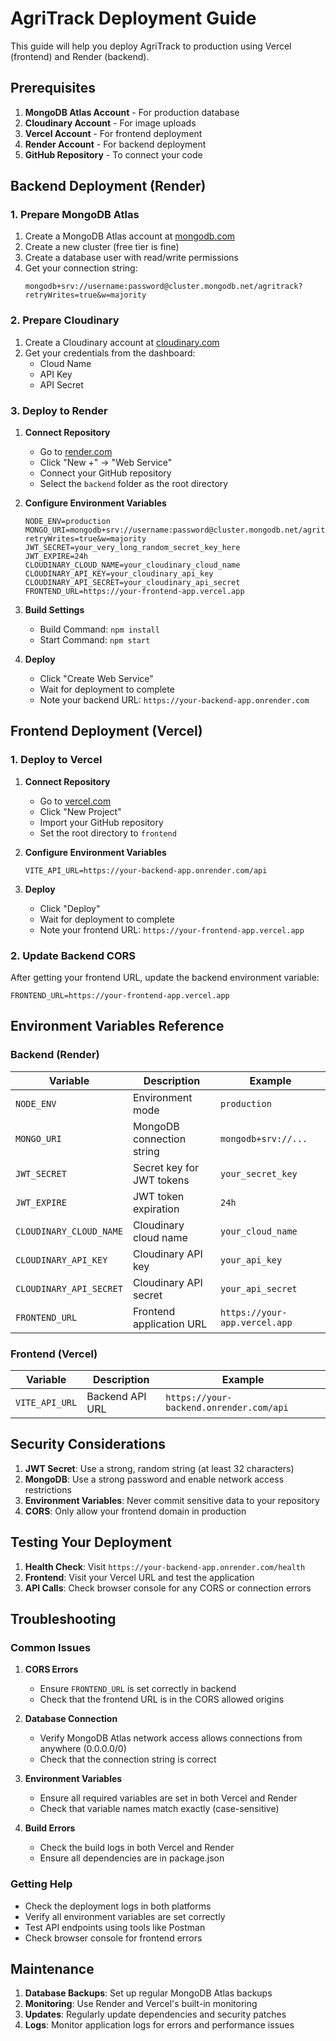 # AgriTrack Deployment Guide

This guide will help you deploy AgriTrack to production using Vercel (frontend) and Render (backend).

## Prerequisites

1. **MongoDB Atlas Account** - For production database
2. **Cloudinary Account** - For image uploads
3. **Vercel Account** - For frontend deployment
4. **Render Account** - For backend deployment
5. **GitHub Repository** - To connect your code

## Backend Deployment (Render)

### 1. Prepare MongoDB Atlas

1. Create a MongoDB Atlas account at [mongodb.com](https://mongodb.com)
2. Create a new cluster (free tier is fine)
3. Create a database user with read/write permissions
4. Get your connection string:
   ```
   mongodb+srv://username:password@cluster.mongodb.net/agritrack?retryWrites=true&w=majority
   ```

### 2. Prepare Cloudinary

1. Create a Cloudinary account at [cloudinary.com](https://cloudinary.com)
2. Get your credentials from the dashboard:
   - Cloud Name
   - API Key
   - API Secret

### 3. Deploy to Render

1. **Connect Repository**
   - Go to [render.com](https://render.com)
   - Click "New +" → "Web Service"
   - Connect your GitHub repository
   - Select the `backend` folder as the root directory

2. **Configure Environment Variables**
   ```
   NODE_ENV=production
   MONGO_URI=mongodb+srv://username:password@cluster.mongodb.net/agritrack?retryWrites=true&w=majority
   JWT_SECRET=your_very_long_random_secret_key_here
   JWT_EXPIRE=24h
   CLOUDINARY_CLOUD_NAME=your_cloudinary_cloud_name
   CLOUDINARY_API_KEY=your_cloudinary_api_key
   CLOUDINARY_API_SECRET=your_cloudinary_api_secret
   FRONTEND_URL=https://your-frontend-app.vercel.app
   ```

3. **Build Settings**
   - Build Command: `npm install`
   - Start Command: `npm start`

4. **Deploy**
   - Click "Create Web Service"
   - Wait for deployment to complete
   - Note your backend URL: `https://your-backend-app.onrender.com`

## Frontend Deployment (Vercel)

### 1. Deploy to Vercel

1. **Connect Repository**
   - Go to [vercel.com](https://vercel.com)
   - Click "New Project"
   - Import your GitHub repository
   - Set the root directory to `frontend`

2. **Configure Environment Variables**
   ```
   VITE_API_URL=https://your-backend-app.onrender.com/api
   ```

3. **Deploy**
   - Click "Deploy"
   - Wait for deployment to complete
   - Note your frontend URL: `https://your-frontend-app.vercel.app`

### 2. Update Backend CORS

After getting your frontend URL, update the backend environment variable:
```
FRONTEND_URL=https://your-frontend-app.vercel.app
```

## Environment Variables Reference

### Backend (Render)
| Variable | Description | Example |
|----------|-------------|---------|
| `NODE_ENV` | Environment mode | `production` |
| `MONGO_URI` | MongoDB connection string | `mongodb+srv://...` |
| `JWT_SECRET` | Secret key for JWT tokens | `your_secret_key` |
| `JWT_EXPIRE` | JWT token expiration | `24h` |
| `CLOUDINARY_CLOUD_NAME` | Cloudinary cloud name | `your_cloud_name` |
| `CLOUDINARY_API_KEY` | Cloudinary API key | `your_api_key` |
| `CLOUDINARY_API_SECRET` | Cloudinary API secret | `your_api_secret` |
| `FRONTEND_URL` | Frontend application URL | `https://your-app.vercel.app` |

### Frontend (Vercel)
| Variable | Description | Example |
|----------|-------------|---------|
| `VITE_API_URL` | Backend API URL | `https://your-backend.onrender.com/api` |

## Security Considerations

1. **JWT Secret**: Use a strong, random string (at least 32 characters)
2. **MongoDB**: Use a strong password and enable network access restrictions
3. **Environment Variables**: Never commit sensitive data to your repository
4. **CORS**: Only allow your frontend domain in production

## Testing Your Deployment

1. **Health Check**: Visit `https://your-backend-app.onrender.com/health`
2. **Frontend**: Visit your Vercel URL and test the application
3. **API Calls**: Check browser console for any CORS or connection errors

## Troubleshooting

### Common Issues

1. **CORS Errors**
   - Ensure `FRONTEND_URL` is set correctly in backend
   - Check that the frontend URL is in the CORS allowed origins

2. **Database Connection**
   - Verify MongoDB Atlas network access allows connections from anywhere (0.0.0.0/0)
   - Check that the connection string is correct

3. **Environment Variables**
   - Ensure all required variables are set in both Vercel and Render
   - Check that variable names match exactly (case-sensitive)

4. **Build Errors**
   - Check the build logs in both Vercel and Render
   - Ensure all dependencies are in package.json

### Getting Help

- Check the deployment logs in both platforms
- Verify all environment variables are set correctly
- Test API endpoints using tools like Postman
- Check browser console for frontend errors

## Maintenance

1. **Database Backups**: Set up regular MongoDB Atlas backups
2. **Monitoring**: Use Render and Vercel's built-in monitoring
3. **Updates**: Regularly update dependencies and security patches
4. **Logs**: Monitor application logs for errors and performance issues 